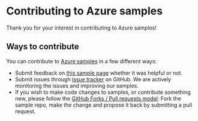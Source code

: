 # Contributing to Azure samples

Thank you for your interest in contributing to Azure samples!

## Ways to contribute

You can contribute to [Azure samples](https://github.com/Azure-Samples/cdn-dotnet-manage-cdn) in a few different ways:

- Submit feedback on [this sample page](https://azure.microsoft.com/documentation/samples/cdn-dotnet-manage-cdn/) whether it was helpful or not.  
- Submit issues through [issue tracker](https://github.com/Azure-Samples/cdn-dotnet-manage-cdn/issues) on GitHub. We are actively monitoring the issues and improving our samples.
- If you wish to make code changes to samples, or contribute something new, please follow the [GitHub Forks / Pull requests model](https://help.github.com/articles/fork-a-repo/): Fork the sample repo, make the change and propose it back by submitting a pull request.